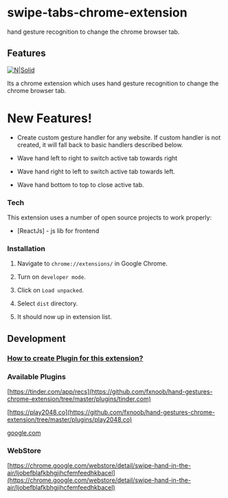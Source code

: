 # swipe-tabs-chrome-extension
hand gesture recognition to change the chrome browser tab.

## Features

[![N|Solid](https://raw.githubusercontent.com/fxnoob/hand-gestures-chrome-extension/master/option-page/components/help/help2.png)](https://github.com/fxnoob/swipe-tabs-chrome-extension)

Its a chrome extension which uses hand gesture recognition to change the chrome browser tab.

# New Features!
  - Create custom gesture handler for any website. If custom handler is not created, it will fall back to basic handlers described below. 
    
    
  - Wave hand left to right to switch active tab towards right
  - Wave hand right to left to switch active tab towards left.
  - Wave hand bottom to top to close active tab.

### Tech

This extension uses a number of open source projects to work properly:

* [ReactJs] - js lib for frontend

### Installation

1. Navigate to `chrome://extensions/` in Google Chrome.

2. Turn on `developer mode`.

3. Click on `Load unpacked`.

4. Select `dist` directory.

5. It should now up in extension list.

## Development

### [How to create Plugin for this extension?](https://github.com/fxnoob/swipe-tabs-chrome-extension/wiki/How-to-create-Plugin-for-this-extension%3F)


### Available Plugins

[https://tinder.com/app/recs](https://github.com/fxnoob/hand-gestures-chrome-extension/tree/master/plugins/tinder.com)

[https://play2048.co](https://github.com/fxnoob/hand-gestures-chrome-extension/tree/master/plugins/play2048.co)

[google.com](https://github.com/fxnoob/hand-gestures-chrome-extension/tree/master/plugins/google.com)


### WebStore

[https://chrome.google.com/webstore/detail/swipe-hand-in-the-air/ljobefblafkbhgjihcfemfeedhkbacel](https://chrome.google.com/webstore/detail/swipe-hand-in-the-air/ljobefblafkbhgjihcfemfeedhkbacel)

